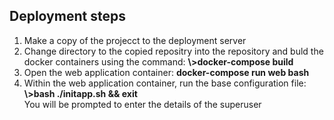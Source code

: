 <h2>Deployment steps</h2>
<p>
  <ol>
    <li>Make a copy of the projecct to the deployment server</li>
    <li>Change directory to the copied repositry into the repository and buld the docker containers using the command: <b>\&gt;docker-compose build</b></li>
    <li>Open the web application container: <b>docker-compose run web bash</b></li>
    <li>Within the web application container, run the base configuration file: <b>\&gt;bash ./initapp.sh && exit</b></br>You will be prompted to enter the details of the superuser</li>
  </ol>
</p>
